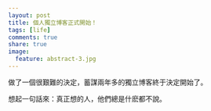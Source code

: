 ```yaml
---
layout: post
title: 個人獨立博客正式開始！
tags: [life]
comments: true
share: true
image:
  feature: abstract-3.jpg
---
```


做了一個很艱難的決定，蓄謀兩年多的獨立博客終于決定開始了。

想起一句話來：真正想的人，他們總是什麽都不說。
